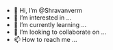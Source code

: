 - 👋 Hi, I’m @Shravanverm
- 👀 I’m interested in ...
- 🌱 I’m currently learning ...
- 💞️ I’m looking to collaborate on ...
- 📫 How to reach me ...

<!---
Shravanverm/Shravanverm is a ✨ special ✨ repository because its `README.md` (this file) appears on your GitHub profile.
You can click the Preview link to take a look at your changes.
--->
